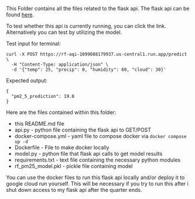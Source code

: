 This Folder contains all the files related to the flask api. The flask api can be found [here](https://rf-aqi-1099088179937.us-central1.run.app).

To test whether this api is currently running, you can click the link. Alternatively you can test by utilizing the model.

Test input for terminal:


```
curl -X POST https://rf-aqi-1099088179937.us-central1.run.app/predict \
  -H "Content-Type: application/json" \
  -d '{"temp": 25, "precip": 0, "humidity": 60, "cloud": 30}'
```

Expected output:

```
{
  "pm2_5_prediction": 19.0
}

```

Here are the files contained within this folder:

- this README.md file
- api.py - python file containing the flask api to GET/POST
- docker-compose.yml - yaml file to compose docker via `docker compose up -d`
- Dockerfile - File to make docker locally
- model.py - python file that flask api calls to get model results
- requirements.txt - text file containing the necessary python modules
- rf_pm25_model.pkl - pickle file containing model

You can use the docker files to run this flask api locally and/or deploy it to google cloud run yourself. This will be necessary if you try to run this after i shut down access to my flask api after the quarter ends.

